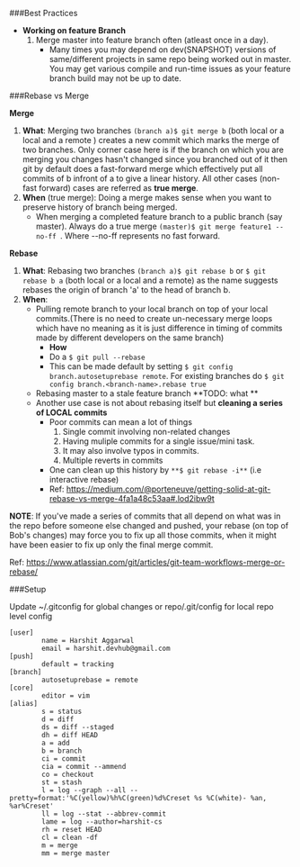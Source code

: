 ###Best Practices
- **Working on feature Branch**
  1. Merge master into feature branch often (atleast once in a day). 
     - Many times you may depend on dev(SNAPSHOT) versions of same/different projects in same repo being worked out in master. You may get various compile and run-time issues as your feature branch build may not be up to date.
  
###Rebase vs Merge

**Merge**

1. **What**: Merging two branches `(branch a)$ git merge b`  (both local or a local and a remote ) creates a new commit which marks the merge of two branches. Only corner case here is if the branch on which you are merging you changes hasn't changed since you branched out of it then git by default does a fast-forward merge which effectively put all commits of b infront of a to give a linear history. All other cases (non-fast forward) cases are referred as **true merge**.
2. **When** (true merge): Doing a merge makes sense when you want to preserve history of branch being merged.
    - When merging a completed feature branch to a public branch (say master). Always do a true merge `(master)$ git merge feature1 --no-ff `. Where --no-ff represents no fast forward.

**Rebase**

1. **What**: Rebasing two branches `(branch a)$ git rebase b` or `$ git rebase b a`  (both local or a local and a remote) as the name suggests rebases the origin of branch 'a' to the head of branch b.
2. **When**:
    - Pulling remote branch to your local branch on top of your local commits.(There is no need to create un-necessary merge loops which have no meaning as it is just difference in timing of commits made by different developers on the same branch)
       - **How**
       - Do a `$ git pull --rebase` 
       - This can be made default by setting `$ git config branch.autosetuprebase remote`. For existing branches do `$ git config branch.<branch-name>.rebase true` 
    - Rebasing master to a stale feature branch **TODO: what **
    - Another use case is not about rebasing itself but **cleaning a series of LOCAL commits**
       -  Poor commits can mean a lot of things
          1. Single commit involving non-related changes 
          2. Having muliple commits for a single issue/mini task.
          3. It may also involve typos in commits. 
          4. Multiple reverts in commits
       - One can clean up this history by `**$ git rebase -i**` (i.e interactive rebase)
       - Ref: https://medium.com/@porteneuve/getting-solid-at-git-rebase-vs-merge-4fa1a48c53aa#.lod2ibw9t
  

**NOTE**:  If you've made a series of commits that all depend on what was in the repo before someone else changed and pushed, your rebase (on top of Bob's changes) may force you to fix up all those commits, when it might have been easier to fix up only the final merge commit.

Ref: https://www.atlassian.com/git/articles/git-team-workflows-merge-or-rebase/


###Setup

Update ~/.gitconfig for global changes or repo/.git/config for local repo level config

```
[user]
        name = Harshit Aggarwal
        email = harshit.devhub@gmail.com
[push]
        default = tracking
[branch]
        autosetuprebase = remote
[core]
        editor = vim
[alias]
        s = status
        d = diff
        ds = diff --staged
        dh = diff HEAD
        a = add
        b = branch
        ci = commit
        cia = commit --ammend
        co = checkout
        st = stash
        l = log --graph --all --pretty=format:'%C(yellow)%h%C(green)%d%Creset %s %C(white)- %an, %ar%Creset'
        ll = log --stat --abbrev-commit
        lame = log --author=harshit-cs
        rh = reset HEAD
        cl = clean -df
        m = merge
        mm = merge master
```

 
